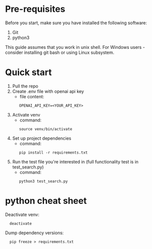 # Pre-requisites
Before you start, make sure you have installed the following software:
1. Git
2. python3

This guide assumes that you work in unix shell. For Windows users - consider installing git bash or using Linux subsystem. 
# Quick start
1. Pull the repo
2. Create .env file with openai api key 
    - file content:
    ```shell
       OPENAI_API_KEY=<YOUR_API_KEY>
    ``` 
3. Activate venv
    - command:
    ```shell
       source venv/bin/activate
    ```
4. Set up project dependencies
    - command:
    ```shell
       pip install -r requirements.txt
    ```
5. Run the test file you're interested in (full functionality test is in test_search.py)
    - command:
    ```shell
       python3 test_search.py
    ```

# python cheat sheet
Deactivate venv:
```shell
  deactivate
```

Dump dependency versions:
```shell
  pip freeze > requirements.txt
```